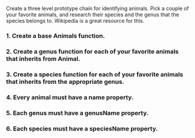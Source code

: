 Create a three level prototype chain for identifying animals. Pick a couple of your favorite animals, and research their species and the genus that the species belongs to. Wikipedia is a great resource for this.

### 1. Create a base Animals function.
### 2. Create a genus function for each of your favorite animals that inherits from Animal.
### 3. Create a species function for each of your favorite animals that inherits from the appropriate genus.
### 4. Every animal must have a name property.
### 5. Each genus must have a genusName property.
### 6. Each species must have a speciesName property.